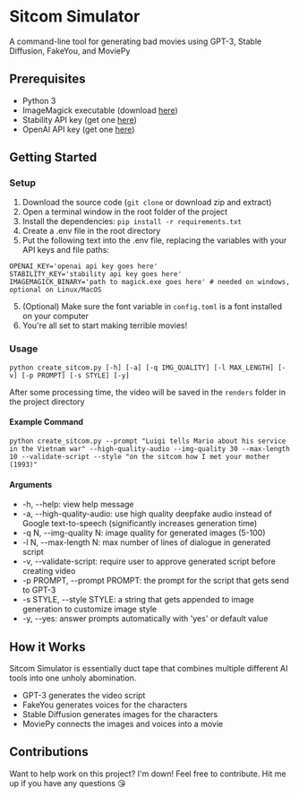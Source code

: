 # Sitcom Simulator
A command-line tool for generating bad movies using GPT-3, Stable Diffusion, FakeYou, and MoviePy

## Prerequisites
- Python 3
- ImageMagick executable (download [here](https://imagemagick.org/script/download.php#windows))
- Stability API key (get one [here](https://beta.dreamstudio.ai/membership?tab=apiKeys))
- OpenAI API key (get one [here](https://openai.com/api/))

## Getting Started
### Setup
1. Download the source code (`git clone` or download zip and extract)
2. Open a terminal window in the root folder of the project
3. Install the dependencies: `pip install -r requirements.txt`
4. Create a .env file in the root directory
5. Put the following text into the .env file, replacing the variables with your API keys and file paths:
```
OPENAI_KEY='openai api key goes here'
STABILITY_KEY='stability api key goes here'
IMAGEMAGICK_BINARY='path to magick.exe goes here' # needed on windows, optional on Linux/MacOS
```
5. (Optional) Make sure the font variable in `config.toml` is a font installed on your computer
6. You're all set to start making terrible movies!

### Usage
`python create_sitcom.py [-h] [-a] [-q IMG_QUALITY] [-l MAX_LENGTH] [-v] [-p PROMPT] [-s STYLE] [-y]`

After some processing time, the video will be saved in the `renders` folder in the project directory

#### Example Command
`python create_sitcom.py --prompt "Luigi tells Mario about his service in the Vietnam war" --high-quality-audio --img-quality 30 --max-length 10 --validate-script --style "on the sitcom how I met your mother (1993)"`

#### Arguments
- -h, --help: view help message
- -a, --high-quality-audio: use high quality deepfake audio instead of Google text-to-speech (significantly increases generation time)
- -q N, --img-quality N: image quality for generated images (5-100)
- -l N, --max-length N: max number of lines of dialogue in generated script
- -v, --validate-script: require user to approve generated script before creating video
- -p PROMPT, --prompt PROMPT: the prompt for the script that gets send to GPT-3
- -s STYLE, --style STYLE: a string that gets appended to image generation to customize image style
- -y, --yes: answer prompts automatically with 'yes' or default value

## How it Works
Sitcom Simulator is essentially duct tape that combines multiple different AI tools into one unholy abomination.
- GPT-3 generates the video script
- FakeYou generates voices for the characters
- Stable Diffusion generates images for the characters
- MoviePy connects the images and voices into a movie

## Contributions
Want to help work on this project? I'm down! Feel free to contribute. Hit me up if you have any questions 😘